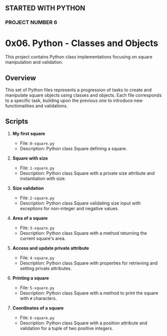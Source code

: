 ## STARTED WITH PYTHON
### PROJECT NUMBER 6

# 0x06. Python - Classes and Objects

This project contains Python class implementations focusing on square manipulation and validation.

## Overview
This set of Python files represents a progression of tasks to create and manipulate square objects using classes and objects.
Each file corresponds to a specific task, building upon the previous one to introduce new functionalities and validations.

## Scripts
1. **My first square**
    - File: `0-square.py`
    - Description: Python class Square defining a square.

2. **Square with size**
    - File: `1-square.py`
    - Description: Python class Square with a private size attribute and instantiation with size.

3. **Size validation**
    - File: `2-square.py`
    - Description: Python class Square validating size input with exceptions for non-integer and negative values.

4. **Area of a square**
    - File: `3-square.py`
    - Description: Python class Square with a method returning the current square's area.

5. **Access and update private attribute**
    - File: `4-square.py`
    - Description: Python class Square with properties for retrieving and setting private attributes.

6. **Printing a square**
    - File: `5-square.py`
    - Description: Python class Square with a method to print the square with `#` characters.

7. **Coordinates of a square**
    - File: `6-square.py`
    - Description: Python class Square with a position attribute and validation for a tuple of two positive integers.

